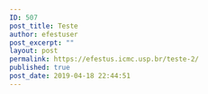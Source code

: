 ```yaml
---
ID: 507
post_title: Teste
author: efestuser
post_excerpt: ""
layout: post
permalink: https://efestus.icmc.usp.br/teste-2/
published: true
post_date: 2019-04-18 22:44:51
---
```

<!-- wp:image {"id":508} -->
<figure class="wp-block-image"><img src="https://efestus.icmc.usp.br/wp-content/uploads/2019/04/Result-2.png" alt="" class="wp-image-508"/></figure>
<!-- /wp:image -->